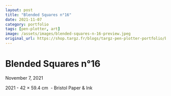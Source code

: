 ```yaml
---
layout: post
title: "Blended Squares n°16"
date: 2021-11-07
category: portfolio
tags: [pen-plotter, art]
image: /assets/images/blended-squares-n-16-preview.jpeg
original_url: https://shop.targz.fr/blogs/targz-pen-plotter-portfolio/blended-squares-n-16
---
```



# Blended Squares n°16
November 7, 2021

2021 - 42 × 59.4 cm  - Bristol Paper & Ink
